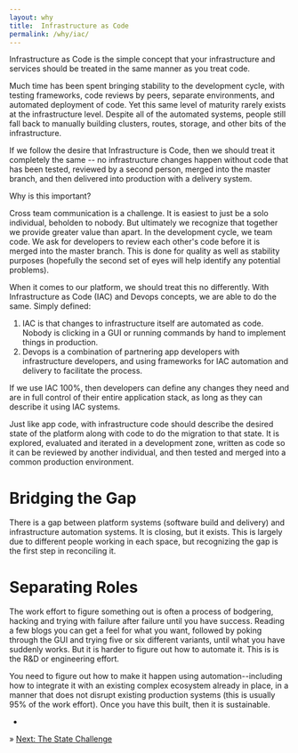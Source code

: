 ```yaml
---
layout: why
title:  Infrastructure as Code
permalink: /why/iac/
---
```

Infrastructure as Code is the simple concept that your infrastructure and services should be treated in the same manner as you treat code.

Much time has been spent bringing stability to the development cycle, with testing frameworks, code reviews by peers, separate environments, and automated deployment of code.  Yet this same level of maturity rarely exists at the infrastructure level.  Despite all of the automated systems, people still fall back to manually building clusters, routes, storage, and other bits of the infrastructure.

If we follow the desire that Infrastructure is Code, then we should treat it completely the same -- no infrastructure changes happen without code that has been tested, reviewed by a second person, merged into the master branch, and then delivered into production with a delivery system.

Why is this important?

Cross team communication is a challenge.  It is easiest to just be a solo individual, beholden to nobody.  But ultimately we recognize that together we provide greater value than apart.  In the development cycle, we team code.  We ask for developers to review each other's code before it is merged into the master branch.  This is done for quality as well as stability purposes (hopefully the second set of eyes will help identify any potential problems).

When it comes to our platform, we should treat this no differently.  With Infrastructure as Code (IAC) and Devops concepts, we are able to do the same.  Simply defined:

1. IAC is that changes to infrastructure itself are automated as code.  Nobody is clicking in a GUI or running commands by hand to implement things in production.
2. Devops is a combination of partnering app developers with infrastructure developers, and using frameworks for IAC automation and delivery to facilitate the process.

If we use IAC 100%, then developers can define any changes they need and are in full control of their entire application stack, as long as they can describe it using IAC systems.

Just like app code, with infrastructure code should describe the desired state of the platform along with code to do the migration to that state.  It is explored, evaluated and iterated in a development zone, written as code so it can be reviewed by another individual, and then tested and merged into a common production environment.

# Bridging the Gap

There is a gap between platform systems (software build and delivery) and infrastructure automation systems.  It is closing, but it exists.  This is largely due to different people working in each space, but recognizing the gap is the first step in reconciling it.

# Separating Roles

The work effort to figure something out is often a process of bodgering, hacking and trying with failure after failure until you have success.  Reading a few blogs you can get a feel for what you want, followed by poking through the GUI and trying five or six different variants, until what you have suddenly works.  But it is harder to figure out how to automate it.  This is is the R&D or engineering effort.

You need to figure out how to make it happen using automation--including how to integrate it with an existing complex ecosystem already in place, in a manner that does not disrupt existing production systems (this is usually 95% of the work effort).  Once you have this built, then it is sustainable.

-

&raquo; [Next: The State Challenge](/why/state/)<br/>
